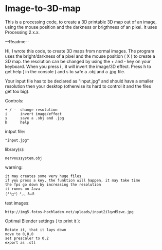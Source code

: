 Image-to-3D-map
======================

This is a processing code, to create a 3D printable 3D map out of an image, using the mouse position and the darkness or brigthness of an pixel. It uses Processing 2.x.x.


--Readme--

Hi, I wrote this code, to create 3D maps from normal images. The program uses the bright/darkness of a pixel and the mouse position ( X ) to create a 3D map. the resolution can be changed by using the + and - key on your keyboard. When you press i , it will invert the image/3D effect. Press h to get help ( in the console ) and s to safe a .obj and a .jpg file.

Your input file has to be declared as "input.jpg" and should have a smaller resolution then your desktop (otherwise its hard to control it and the files get too big).

Controls:

    + / -  change resolution
    i      invert image/effect
    s      save a .obj and .jpg
    h      help


intput file:

    "input.jpg"

library(s):

    nervoussystem.obj

warning:

    it may creates some very huge files
    if you press a key, the funktion will happen, it may take time
    the fps go down by increasing the resolution
    it runns on Java
    (╯°□°）╯︵ ┻━┻

test images:

    http://img5.fotos-hochladen.net/uploads/input2ilqvd5zwc.jpg

Optimal Blender settings ( to print it ):

    Rotate it, that it lays down
    move to 0,0,0
    set prescaler to 0.2
    export as .stl
    
